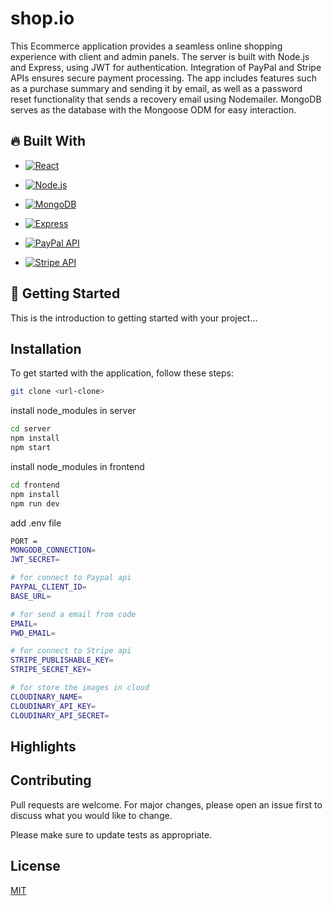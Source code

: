 # shop.io
This Ecommerce application provides a seamless online shopping experience with client and admin panels. The server is built with Node.js and Express, using JWT for authentication. Integration of PayPal and Stripe APIs ensures secure payment processing. The app includes features such as a purchase summary and sending it by email, as well as a password reset functionality that sends a recovery email using Nodemailer. MongoDB serves as the database with the Mongoose ODM for easy interaction.



<h2>🔥 Built With</h2>

-  [![React](https://img.shields.io/badge/React-61DAFB?style=for-the-badge&logo=react&logoColor=white)](https://reactjs.org/)
- [![Node.js](https://img.shields.io/badge/Node.js-339933?style=for-the-badge&logo=node.js&logoColor=white)](https://nodejs.org/)
- [![MongoDB](https://img.shields.io/badge/MongoDB-47A248?style=for-the-badge&logo=mongodb&logoColor=white)](https://www.mongodb.com/)
- [![Express](https://img.shields.io/badge/Express-000000?style=for-the-badge&logo=express&logoColor=white)](https://expressjs.com/)

- [![PayPal API](https://img.shields.io/badge/PayPal%20API-00457C?style=for-the-badge&logo=paypal&logoColor=white)](https://developer.paypal.com/)
- [![Stripe API](https://img.shields.io/badge/Stripe%20API-008CDD?style=for-the-badge&logo=stripe&logoColor=white)](https://stripe.com/)
<!-- - [![Bootstrap](https://img.shields.io/badge/Bootstrap-7952B3?style=for-the-badge&logo=bootstrap&logoColor=white)](https://getbootstrap.com/) -->


<h2>🚀 Getting Started</h2>

This is the introduction to getting started with your project...




## Installation

To get started with the application, follow these steps:


```bash
git clone <url-clone>
```
install node_modules in server
```bash
cd server
npm install
npm start
```
install node_modules in frontend
```bash
cd frontend
npm install
npm run dev
```
add .env file
```bash
PORT = 
MONGODB_CONNECTION=
JWT_SECRET= 

# for connect to Paypal api
PAYPAL_CLIENT_ID=
BASE_URL=

# for send a email from code 
EMAIL=
PWD_EMAIL=

# for connect to Stripe api
STRIPE_PUBLISHABLE_KEY=
STRIPE_SECRET_KEY=

# for store the images in cloud
CLOUDINARY_NAME=
CLOUDINARY_API_KEY=
CLOUDINARY_API_SECRET=

```
## Highlights



## Contributing

Pull requests are welcome. For major changes, please open an issue first
to discuss what you would like to change.

Please make sure to update tests as appropriate.

## License

[MIT](https://choosealicense.com/licenses/mit/)








